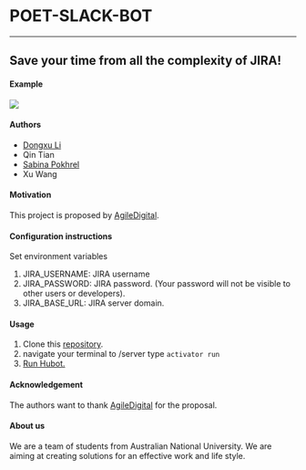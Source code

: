 # POET-SLACK-BOT
---
## **Save your time from all the complexity of JIRA!**

#### Example
<img src="https://lh3.googleusercontent.com/AgAYYDDBw6IYN0CtirUlxy2IrlH4hVsyc3PIRudDBUya2xcwBx5mRj4ImO61DPcNlskP69syoi2afsdvbTlE9cua0n6r29fzUQMYbSpWR-_adCYpqfF0bGkrIM9f5OFsdAVru8qS0XwrIDERwirzf6mmbrhs4V3UEjNIricf4s75Ro4tMTgSOXneBn3XxcQLVMquPDcgIvzfkxhkzXOFD2Zd90xnuFZc8tFWBTzTzDIerTAUW8ubl7lvXLcQnEDv1pjZgDkODUsSzdlCHBWBMoDdOAslP60xXS8T8gfb2aRB1dlqOQciU9_tOTdI_CauqZEZeLE4_XIKLRl1lvq50zjmRypard4GVsFXstZIdtkgmcKsy5pDQbyGusAkuozjXPSoRP_xGdvWES9E9zPF4kY1FBpWO720yo6on_1IqFHSOtZq-KGhv_Pcy1lQLyHAy_kCImK2F2GACTsF-qjKFjS7PMdpw9oGM85T5xMsl2GtAsh9dweqwo_g34ol9QqeBEY6jYrGqD6FZIgRzCeJPuw4pmGS5XJCpmzE8AD5R2tbiMjixJy3WzySPE1Pb9P09EiNdaHTVCZKU0PTVuNF5W8KsFW3P0KD4k4O1xY4jICsbyI=w1459-h781-no">

#### Authors
- [Dongxu Li](https://www.linkedin.com/in/dongxu-li-a8a035110?trk=nav_responsive_tab_profile)
- Qin Tian
- [Sabina Pokhrel](https://np.linkedin.com/in/sabinapokhrel)
- Xu Wang

#### Motivation
This project is proposed by [AgileDigital](http://www.agiledigital.com.au/).

#### Configuration instructions
Set environment variables
1. JIRA_USERNAME: JIRA username
2. JIRA_PASSWORD: JIRA password. (Your password will not be visible to other users or developers).
2. JIRA_BASE_URL: JIRA server domain.

#### Usage
1. Clone this [repository](https://github.com/agiledigital/poet-slack-bot).
2. navigate your terminal to /server type
   ```activator run```
3. [Run Hubot.](https://github.com/agiledigital/poet-slack-bot/tree/master/client)

#### Acknowledgement
The authors want to thank [AgileDigital](http://www.agiledigital.com.au/) for the proposal.

#### About us
We are a team of students from Australian National University. We are aiming at creating solutions for an effective work and life style.

